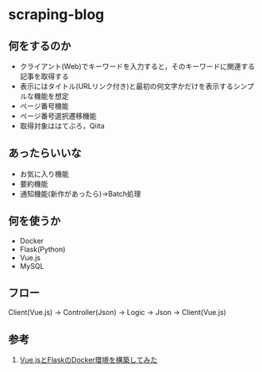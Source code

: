 # scraping-blog
## 何をするのか
- クライアント(Web)でキーワードを入力すると，そのキーワードに関連する記事を取得する
- 表示にはタイトル(URLリンク付き)と最初の何文字かだけを表示するシンプルな機能を想定
- ページ番号機能
- ページ番号選択遷移機能
- 取得対象ははてぶろ，Qiita

## あったらいいな
- お気に入り機能
- 要約機能
- 通知機能(新作があったら)→Batch処理

## 何を使うか
- Docker
- Flask(Python)
- Vue.js
- MySQL

## フロー
Client(Vue.js) → Controller(Json) → Logic → Json → Client(Vue.js)

## 参考
1. [Vue.jsとFlaskのDocker環境を構築してみた](https://qiita.com/kouchanne/items/417bad58633cc4262012)